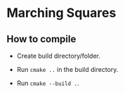 # Marching Squares

## How to compile

- Create build directory/folder.

- Run `cmake ..` in the build directory.

- Run `cmake --build .`.